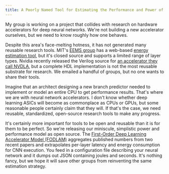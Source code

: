 ```yaml
---
title: A Poorly Named Tool for Estimating the Performance and Power of Deep Learning Accelerators
---
```

My group is working on a project that collides with research on hardware accelerators for deep neural networks. We're not building a new accelerator ourselves, but we need to know roughly how one behaves.

Despite this area's face-melting hotness, it has not generated many reusable research tools. MIT's [EEMS group][eems] has a web-based [energy estimation tool][eemstool], but it's closed source and supports a limited range of layer types. Nvidia recently released the Verilog source for [an accelerator they call NVDLA][nvdla], but a complete HDL implementation is not the most reusable substrate for research. We emailed a handful of groups, but no one wants to share their tools.

[nvdla]: http://nvdla.org
[eemstool]: https://energyestimation.mit.edu
[eems]: http://www.rle.mit.edu/eems/

Imagine that an architect designing a new branch predictor needed to implement or model an entire CPU to get performance results. That's where we are with neural network accelerators. I don't know whether deep learning ASICs will become as commonplace as CPUs or GPUs, but some reasonable people certainly claim that they will. If that's the case, we need reusable, standardized, open-source research tools to make any progress.

It's certainly more important for tools to be open and reusable than it is for them to be perfect. So we're releasing our miniscule, simplistic power and performance model as open source. The [First-Order Deep Learning Accelerator Model (FODLAM)][fodlam] aggregates published numbers from two recent papers and extrapolates per-layer latency and energy consumption for CNN execution. You feed in a configuration file describing your neural network and it dumps out JSON containing joules and seconds. It's nothing fancy, but we hope it will save other groups from reinventing the same estimation strategy.

[fodlam]: https://github.com/cucapra/fodlam
